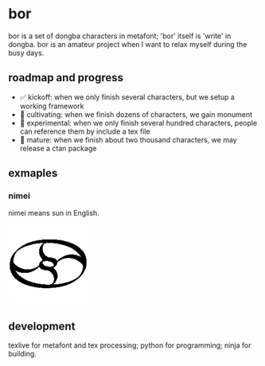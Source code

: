# bor
bor is a set of dongba characters in metafont; 'bor' itself is 'write' in dongba.
bor is an amateur project when I want to relax myself during the busy days.

## roadmap and progress

* ✅ kickoff: when we only finish several characters, but we setup a working framework
* 🚧 cultivating: when we finish dozens of characters, we gain monument
* 🚧 experimental: when we only finish several hundred characters, people can reference them by include a tex file
* 🚧 mature: when we finish about two thousand characters, we may release a ctan package

## exmaples

### nimei

nimei means sun in English.

![nimei](https://raw.githubusercontent.com/mountain/bor/main/glyph/nimei.og.png)

## development

texlive for metafont and tex processing; python for programming; ninja for building.


